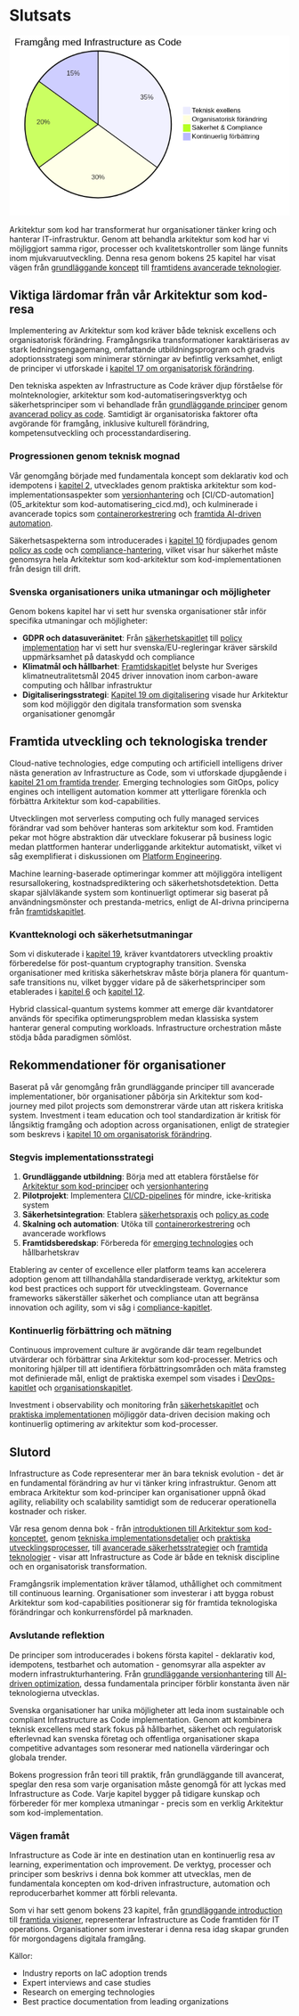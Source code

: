 # Slutsats

![Framgångsnycklar för arkitektur som kod](images/diagram_22_slutsats.png)

Arkitektur som kod har transformerat hur organisationer tänker kring och hanterar IT-infrastruktur. Genom att behandla arkitektur som kod har vi möjliggjort samma rigor, processer och kvalitetskontroller som länge funnits inom mjukvaruutveckling. Denna resa genom bokens 25 kapitel har visat vägen från [grundläggande koncept](01_inledning.md) till [framtidens avancerade teknologier](21_framtida_trender.md).

## Viktiga lärdomar från vår Arkitektur som kod-resa

Implementering av Arkitektur som kod kräver både teknisk excellens och organisatorisk förändring. Framgångsrika transformationer karaktäriseras av stark ledningsengagemang, omfattande utbildningsprogram och gradvis adoptionsstrategi som minimerar störningar av befintlig verksamhet, enligt de principer vi utforskade i [kapitel 17 om organisatorisk förändring](17_organisatorisk_forandring.md).

Den tekniska aspekten av Infrastructure as Code kräver djup förståelse för molnteknologier, arkitektur som kod-automatiseringsverktyg och säkerhetsprinciper som vi behandlade från [grundläggande principer](02_grundlaggande_principer.md) genom [avancerad policy as code](11_policy_sakerhet.md). Samtidigt är organisatoriska faktorer ofta avgörande för framgång, inklusive kulturell förändring, kompetensutveckling och processtandardisering.

### Progressionen genom teknisk mognad

Vår genomgång började med fundamentala koncept som deklarativ kod och idempotens i [kapitel 2](02_grundlaggande_principer.md), utvecklades genom praktiska arkitektur som kod-implementationsaspekter som [versionhantering](03_versionhantering.md) och [CI/CD-automation](05_arkitektur som kod-automatisering_cicd.md), och kulminerade i avancerade topics som [containerorkestrering](08_containerisering.md) och [framtida AI-driven automation](21_framtida_trender.md).

Säkerhetsaspekterna som introducerades i [kapitel 10](10_sakerhet.md) fördjupades genom [policy as code](11_policy_sakerhet.md) och [compliance-hantering](12_compliance.md), vilket visar hur säkerhet måste genomsyra hela Arkitektur som kod-arkitektur som kod-implementationen från design till drift.

### Svenska organisationers unika utmaningar och möjligheter

Genom bokens kapitel har vi sett hur svenska organisationer står inför specifika utmaningar och möjligheter:

- **GDPR och datasuveränitet**: Från [säkerhetskapitlet](10_sakerhet.md) till [policy implementation](11_policy_sakerhet.md) har vi sett hur svenska/EU-regleringar kräver särskild uppmärksamhet på dataskydd och compliance
- **Klimatmål och hållbarhet**: [Framtidskapitlet](21_framtida_trender.md) belyste hur Sveriges klimatneutralitetsmål 2045 driver innovation inom carbon-aware computing och hållbar infrastruktur
- **Digitaliseringsstrategi**: [Kapitel 19 om digitalisering](19_digitalisering.md) visade hur Arkitektur som kod möjliggör den digitala transformation som svenska organisationer genomgår

## Framtida utveckling och teknologiska trender

Cloud-native technologies, edge computing och artificiell intelligens driver nästa generation av Infrastructure as Code, som vi utforskade djupgående i [kapitel 21 om framtida trender](21_framtida_trender.md). Emerging technologies som GitOps, policy engines och intelligent automation kommer att ytterligare förenkla och förbättra Arkitektur som kod-capabilities.

Utvecklingen mot serverless computing och fully managed services förändrar vad som behöver hanteras som arkitektur som kod. Framtiden pekar mot högre abstraktion där utvecklare fokuserar på business logic medan plattformen hanterar underliggande arkitektur automatiskt, vilket vi såg exemplifierat i diskussionen om [Platform Engineering](19_kapitel18.md).

Machine learning-baserade optimeringar kommer att möjliggöra intelligent resursallokering, kostnadsprediktering och säkerhetshotsdetektion. Detta skapar självläkande system som kontinuerligt optimerar sig baserat på användningsmönster och prestanda-metrics, enligt de AI-drivna principerna från [framtidskapitlet](19_kapitel18.md).

### Kvantteknologi och säkerhetsutmaningar

Som vi diskuterade i [kapitel 19](19_kapitel18.md), kräver kvantdatorers utveckling proaktiv förberedelse för post-quantum cryptography transition. Svenska organisationer med kritiska säkerhetskrav måste börja planera för quantum-safe transitions nu, vilket bygger vidare på de säkerhetsprinciper som etablerades i [kapitel 6](06_kapitel5.md) och [kapitel 12](12_kapitel11.md).

Hybrid classical-quantum systems kommer att emerge där kvantdatorer används för specifika optimerungsproblem medan klassiska system hanterar general computing workloads. Infrastructure orchestration måste stödja båda paradigmen sömlöst.

## Rekommendationer för organisationer

Baserat på vår genomgång från grundläggande principer till avancerade implementationer, bör organisationer påbörja sin Arkitektur som kod-journey med pilot projects som demonstrerar värde utan att riskera kritiska system. Investment i team education och tool standardization är kritisk för långsiktig framgång och adoption across organisationen, enligt de strategier som beskrevs i [kapitel 10 om organisatorisk förändring](10_kapitel9.md).

### Stegvis implementationsstrategi

1. **Grundläggande utbildning**: Börja med att etablera förståelse för [Arkitektur som kod-principer](02_kapitel1.md) och [versionhantering](03_kapitel2.md)
2. **Pilotprojekt**: Implementera [CI/CD-pipelines](04_kapitel3.md) för mindre, icke-kritiska system
3. **Säkerhetsintegration**: Etablera [säkerhetspraxis](06_kapitel5.md) och [policy as code](12_kapitel11.md)
4. **Skalning och automation**: Utöka till [containerorkestrering](11_kapitel10.md) och avancerade workflows
5. **Framtidsberedskap**: Förbereda för [emerging technologies](19_kapitel18.md) och hållbarhetskrav

Etablering av center of excellence eller platform teams kan accelerera adoption genom att tillhandahålla standardiserade verktyg, arkitektur som kod best practices och support för utvecklingsteam. Governance frameworks säkerställer säkerhet och compliance utan att begränsa innovation och agility, som vi såg i [compliance-kapitlet](14_kapitel13.md).

### Kontinuerlig förbättring och mätning

Continuous improvement culture är avgörande där team regelbundet utvärderar och förbättrar sina Arkitektur som kod-processer. Metrics och monitoring hjälper till att identifiera förbättringsområden och mäta framsteg mot definierade mål, enligt de praktiska exempel som visades i [DevOps-kapitlet](07_kapitel6.md) och [organisationskapitlet](10_kapitel9.md).

Investment i observability och monitoring från [säkerhetskapitlet](06_kapitel5.md) och [praktiska implementationen](08_kapitel7.md) möjliggör data-driven decision making och kontinuerlig optimering av arkitektur som kod-processer.

## Slutord

Infrastructure as Code representerar mer än bara teknisk evolution - det är en fundamental förändring av hur vi tänker kring infrastruktur. Genom att embraca Arkitektur som kod-principer kan organisationer uppnå ökad agility, reliability och scalability samtidigt som de reducerar operationella kostnader och risker.

Vår resa genom denna bok - från [introduktionen till Arkitektur som kod-konceptet](01_inledning.md), genom [tekniska implementationsdetaljer](02_kapitel1.md) och [praktiska utvecklingsprocesser](03_kapitel2.md), till [avancerade säkerhetsstrategier](12_kapitel11.md) och [framtida teknologier](19_kapitel18.md) - visar att Infrastructure as Code är både en teknisk discipline och en organisatorisk transformation.

Framgångsrik implementation kräver tålamod, uthållighet och commitment till continuous learning. Organisationer som investerar i att bygga robust Arkitektur som kod-capabilities positionerar sig för framtida teknologiska förändringar och konkurrensfördel på marknaden.

### Avslutande reflektion

De principer som introducerades i bokens första kapitel - deklarativ kod, idempotens, testbarhet och automation - genomsyrar alla aspekter av modern infrastrukturhantering. Från [grundläggande versionhantering](03_kapitel2.md) till [AI-driven optimization](19_kapitel18.md), dessa fundamentala principer förblir konstanta även när teknologierna utvecklas.

Svenska organisationer har unika möjligheter att leda inom sustainable och compliant Infrastructure as Code implementation. Genom att kombinera teknisk excellens med stark fokus på hållbarhet, säkerhet och regulatorisk efterlevnad kan svenska företag och offentliga organisationer skapa competitive advantages som resonerar med nationella värderingar och globala trender.

Bokens progression från teori till praktik, från grundläggande till avancerat, speglar den resa som varje organisation måste genomgå för att lyckas med Infrastructure as Code. Varje kapitel bygger på tidigare kunskap och förbereder för mer komplexa utmaningar - precis som en verklig Arkitektur som kod-implementation.

### Vägen framåt

Infrastructure as Code är inte en destination utan en kontinuerlig resa av learning, experimentation och improvement. De verktyg, processer och principer som beskrivs i denna bok kommer att utvecklas, men de fundamentala koncepten om kod-driven infrastructure, automation och reproducerbarhet kommer att förbli relevanta.

Som vi har sett genom bokens 23 kapitel, från [grundläggande introduction](01_inledning.md) till [framtida visioner](19_kapitel18.md), representerar Infrastructure as Code framtiden för IT operations. Organisationer som investerar i denna resa idag skapar grunden för morgondagens digitala framgång.

Källor:
- Industry reports on IaC adoption trends
- Expert interviews and case studies  
- Research on emerging technologies
- Best practice documentation from leading organizations